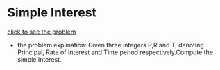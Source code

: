 # Simple Interest




[click to see the problem](https://practice.geeksforgeeks.org/problems/simple-interest3457/1?page=1&difficulty=School&status=unsolved&sortBy=submissions)



 - the problem explination:
  Given three integers P,R and T, denoting Principal, Rate of Interest and Time period respectively.Compute the simple Interest.





